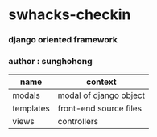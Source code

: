 # swhacks-checkin

### django oriented framework
### author : sunghohong

| name  |  context   |
| -- | -- |
| modals | modal of django object |
| templates | front-end source files |
| views | controllers |

